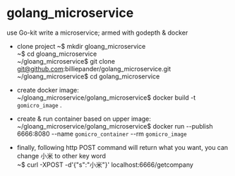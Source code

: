 # golang_microservice
use Go-kit write a microservice; armed with godepth &amp; docker

  
* clone project
~$ mkdir gloang_microservice  
~$ cd gloang_microservice  
~/gloang_microservice$ git clone git@github.com:billiepander/golang_microservice.git  
~/gloang_microservice$ cd golang_microservice  
* create docker image:  
~/gloang_microservice/golang_microservice$ docker build -t `gomicro_image` .  
* create & run container based on upper image:  
~/gloang_microservice/golang_microservice$ docker run --publish 6666:8080 --name `gomicro_container` --rm `gomicro_image`  
  
* finally, following http POST command will return what you want, you can change 小米 to other key word  
~$ curl -XPOST -d'{"s":"小米"}' localhost:6666/getcompany
